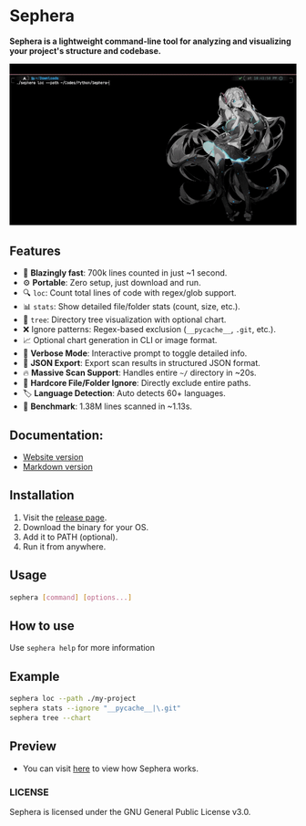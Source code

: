 # Sephera

**Sephera is a lightweight command-line tool for analyzing and visualizing your project's structure and codebase.**

![CodeLoc Preview](./preview/CodeLoc.gif)

## Features
- 🚀 **Blazingly fast**: 700k lines counted in just ~1 second.
- ⚙️ **Portable**: Zero setup, just download and run.
- 🔍 `loc`: Count total lines of code with regex/glob support.
- 📊 `stats`: Show detailed file/folder stats (count, size, etc.).
- 🌳 `tree`: Directory tree visualization with optional chart.
- ❌ Ignore patterns: Regex-based exclusion (`__pycache__`, `.git`, etc.).
- 📈 Optional chart generation in CLI or image format.
- 🧠 **Verbose Mode**: Interactive prompt to toggle detailed info.
- 📁 **JSON Export**: Export scan results in structured JSON format.
- 🔥 **Massive Scan Support**: Handles entire `~/` directory in ~20s.
- 🎯 **Hardcore File/Folder Ignore**: Directly exclude entire paths.
- 🏷️ **Language Detection**: Auto detects 60+ languages.
- 🧪 **Benchmark**: 1.38M lines scanned in ~1.13s.

## Documentation:
* [Website version](https://reim-developer.github.io/Sephera/)
* [Markdown version](./docs/index.md)

## Installation
1. Visit the [release page](https://github.com/Reim-developer/Sephera/releases/).
2. Download the binary for your OS.
3. Add it to PATH (optional).
4. Run it from anywhere.

## Usage

```bash
sephera [command] [options...]
```
## How to use
Use `sephera help` for more information

## Example

```bash
sephera loc --path ./my-project
sephera stats --ignore "__pycache__|\.git"
sephera tree --chart
```

## Preview
* You can visit [here](./preview) to view how Sephera works.

### LICENSE
Sephera is licensed under the GNU General Public License v3.0.
